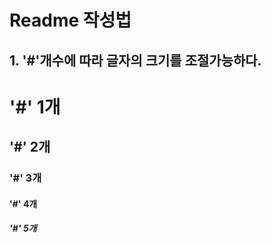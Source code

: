 # Readme 작성법
## 1. '#'개수에 따라 글자의 크기를 조절가능하다.

  #       '#' 1개
  ##      '#' 2개
  ###     '#' 3개
  ####    '#' 4개
  #####   '#' 5개

